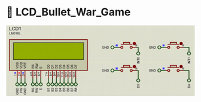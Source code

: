 # 🚀 LCD_Bullet_War_Game

![](https://github.com/Osama-Abd-El-Mohsen/Automotive_Embedded_NTI4month/blob/main/Projects/LCD_Bullet_War_Game/Gmae_GIF.gif?raw=true)
